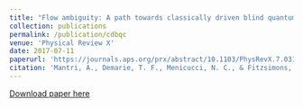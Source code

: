 ```yaml
---
title: "Flow ambiguity: A path towards classically driven blind quantum computation"
collection: publications
permalink: /publication/cdbqc
venue: 'Physical Review X'
date: 2017-07-11
paperurl: 'https://journals.aps.org/prx/abstract/10.1103/PhysRevX.7.031004'
citation: 'Mantri, A., Demarie, T. F., Menicucci, N. C., & Fitzsimons, J. F. (2017). Flow ambiguity: A path towards classically driven blind quantum computation. Physical Review X, 7(3), 031004.'
---
```


[Download paper here](http://atulmantri.github.io/files/cdbqc.pdf)